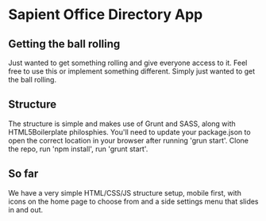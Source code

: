 Sapient Office Directory App
============================

## Getting the ball rolling ##
Just wanted to get something rolling and give everyone access to it. Feel free to use this or implement something different. Simply just wanted to get the ball rolling.

## Structure ##
The structure is simple and makes use of Grunt and SASS, along with HTML5Boilerplate philosphies. You'll need to update your package.json to open the correct location in your browser after running 'grun start'. Clone the repo, run 'npm install', run 'grunt start'. 

## So far ##
We have a very simple HTML/CSS/JS structure setup, mobile first, with icons on the home page to choose from and a side settings menu that slides in and out.
